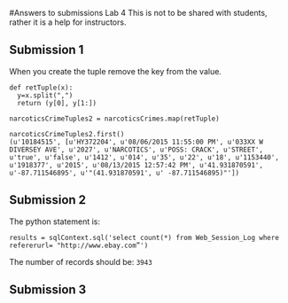 #Answers to submissions Lab 4
This is not to be shared with students, rather it is a help for instructors.

## Submission 1
When you create the tuple remove the key from the value.

```
def retTuple(x):
  y=x.split(",")
  return (y[0], y[1:])
```

```
narcoticsCrimeTuples2 = narcoticsCrimes.map(retTuple)
```

```
narcoticsCrimeTuples2.first()
(u'10184515', [u'HY372204', u'08/06/2015 11:55:00 PM', u'033XX W DIVERSEY AVE', u'2027', u'NARCOTICS', u'POSS: CRACK', u'STREET', u'true', u'false', u'1412', u'014', u'35', u'22', u'18', u'1153440', u'1918377', u'2015', u'08/13/2015 12:57:42 PM', u'41.931870591', u'-87.711546895', u'"(41.931870591', u' -87.711546895)"'])
```


## Submission 2

The python statement is:
```
results = sqlContext.sql('select count(*) from Web_Session_Log where refererurl= "http://www.ebay.com”')
```

The number of records should be: `3943`


## Submission 3
